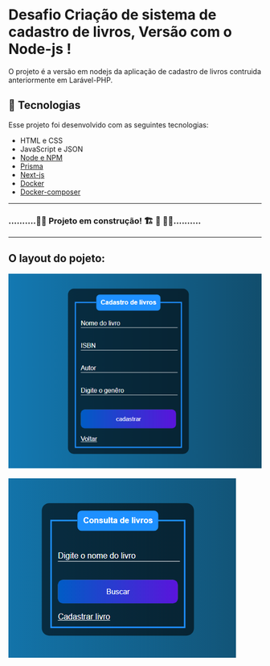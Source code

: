 # Desafio Criação de sistema de cadastro de livros, Versão com o Node-js !


O projeto é a versão em nodejs da aplicação de cadastro de livros contruida anteriormente em Larável-PHP.

## 🚀 Tecnologias

Esse projeto foi desenvolvido com as seguintes tecnologias:

- HTML e CSS
- JavaScript e JSON
- [Node e NPM](https://nodejs.org/)
- [Prisma](https://www.prisma.io)
- [Next-js](https://nextjs.org)
- [Docker](https://www.docker.com)
- [Docker-composer](https://docs.docker.com/get-started/08_using_compose/)

__________________________________________________________________

### ..........🚧🚧 Projeto em construção! 🏗 👷 🧱🚧..........
_______________________________________________________________
## O layout do pojeto:

![](img/cadastro.png)
<br></br>
![](img/Consulta.png)

